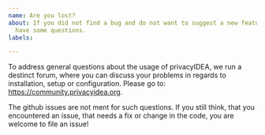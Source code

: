 ```yaml
---
name: Are you lost?
about: If you did not find a bug and do not want to suggest a new feature, you probably
  have some questions.
labels: 

---
```


To address general questions about the usage of privacyIDEA, we run a destinct forum, where you can discuss your problems in regards to installation, setup or configuration.
Please go to: https://community.privacyidea.org.

The github issues are not ment for such questions.
If you still think, that you encountered an issue, that needs a fix or change in the code, you are welcome to file an issue!
